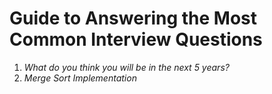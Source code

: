 # Guide to Answering the Most Common Interview Questions

1. *What do you think you will be in the next 5 years?*
2. *Merge Sort Implementation*
